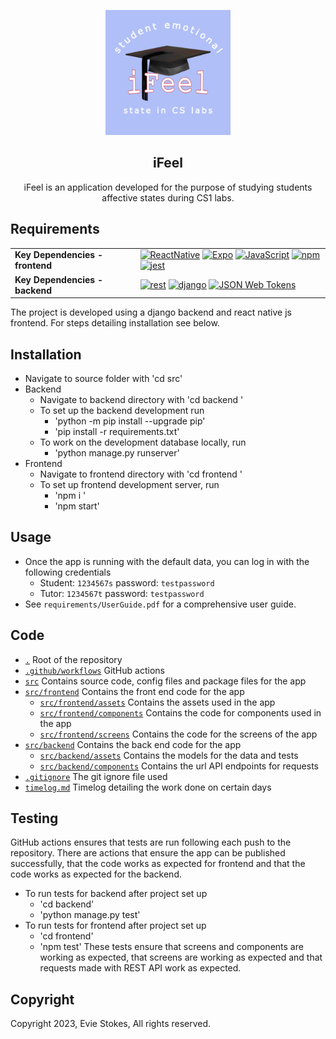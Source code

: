 <!-- App Icon -->
<div align="center">
<p align="center">
    <img alt="Icon" src="src/frontend/assets/icon.png" height="200px">
    <h2>iFeel</h2>
</p>
<p align="center">
    iFeel is an application developed for the purpose of studying students affective states during CS1 labs. 
</p>
</div>

## Requirements
<table>
<tbody>
    <tr>
        <td><b>Key Dependencies - frontend</b></td>
        <td>
        <a href="https://reactnative.dev/"><img alt="ReactNative" src="https://img.shields.io/badge/-React%20Native-20232A?&logo=react&style=for-the-badge"></a>
        <a href="https://expo.dev/"><img alt="Expo" src="https://img.shields.io/badge/-Expo-000000?&logo=expo&style=for-the-badge"></a>
        <a href="https://www.javascript.com/"><img alt="JavaScript" src="https://img.shields.io/badge/-JavaScript-yellow?&logo=javascript&style=for-the-badge"></a>
        <a href="https://www.npmjs.com/"><img alt="npm" src="https://img.shields.io/badge/-npm-red?&logo=npm&style=for-the-badge"></a>
        <a href="https://jestjs.io/"><img alt="jest" src="https://img.shields.io/badge/-jest-green?&logo=jest&style=for-the-badge"></a>
    <tr>
        <td><b>Key Dependencies - backend</b></td>
        <td>
        <a href="https://www.django-rest-framework.org/"><img alt="rest" src="https://img.shields.io/badge/-django_rest-red?&logo=django&style=for-the-badge"></a>
        <a href="https://www.djangoproject.com/"><img alt="django" src="https://img.shields.io/badge/-django-black?&logo=django&style=for-the-badge"></a>
        <a href="https://jwt.io/introduction/"><img alt="JSON Web Tokens" src="https://img.shields.io/badge/-JSON_Web_Tokens-black?&logo=JSON_Web_Tokens&style=for-the-badge"></a>
</tbody>
</table>

The project is developed using a django backend and react native js frontend. For steps detailing installation see below.

## Installation
- Navigate to source folder with 'cd src'
- Backend
    - Navigate to backend directory with 'cd backend '
    - To set up the backend development run 
        - 'python -m pip install --upgrade pip'
        - 'pip install -r requirements.txt'
    - To work on the development database locally, run 
        - 'python manage.py runserver'
- Frontend
    - Navigate to frontend directory with 'cd frontend '
    - To set up frontend development server, run
        - 'npm i '
        - 'npm start'

## Usage
- Once the app is running with the default data, you can log in with the following credentials 
    - Student: `1234567s` password: `testpassword`
    - Tutor: `1234567t` password: `testpassword`
- See `requirements/UserGuide.pdf` for a comprehensive user guide. 

## Code


- [`.`](#) Root of the repository
- [`.github/workflows`](/.github/workflows/) GitHub actions
- [`src`](/src/) Contains source code, config files and package files for the app
- [`src/frontend`](/src/frontend/) Contains the front end code for the app
    - [`src/frontend/assets`](/src/frontend/assets/) Contains the assets used in the app
    - [`src/frontend/components`](/src/frontend/components/) Contains the code for components used in the app
    - [`src/frontend/screens`](/src/frontend/screens/) Contains the code for the screens of the app
- [`src/backend`](/src/backend/) Contains the back end code for the app
    - [`src/backend/assets`](/src/backend/db/) Contains the models for the data and tests
    - [`src/backend/components`](/src/backend/backend/) Contains the url API endpoints for requests
- [`.gitignore`](/.gitignore) The git ignore file used
- [`timelog.md`](/timelog.md) Timelog detailing the work done on certain days

## Testing
GitHub actions ensures that tests are run following each push to the repository. There are actions that ensure the app can be published successfully,  that the code works as expected for frontend and that the code works as expected for the backend.
- To run tests for backend after project set up
    - 'cd backend'
    - 'python manage.py test'
- To run tests for frontend after project set up
    - 'cd frontend'
    - 'npm test'
These tests ensure that screens and components are working as expected, that screens are working as expected and that requests made with REST API work as expected.

## Copyright
Copyright 2023, Evie Stokes, All rights reserved.

